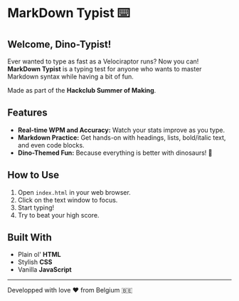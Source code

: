 # MarkDown Typist ⌨️

## Welcome, Dino-Typist!

Ever wanted to type as fast as a Velociraptor runs? Now you can! **MarkDown Typist** is a typing test for anyone who wants to master Markdown syntax while having a bit of fun.

Made as part of the **Hackclub Summer of Making**.

## Features

* **Real-time WPM and Accuracy:** Watch your stats improve as you type.
* **Markdown Practice:** Get hands-on with headings, lists, bold/italic text, and even code blocks.
* **Dino-Themed Fun:** Because everything is better with dinosaurs! 🦖

## How to Use

1.  Open `index.html` in your web browser.
2.  Click on the text window to focus.
3.  Start typing!
4.  Try to beat your high score.

## Built With

* Plain ol' **HTML**
* Stylish **CSS**
* Vanilla **JavaScript**

---

Developped with love ❤️ from Belgium 🇧🇪 